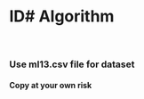 <h1>ID# Algorithm</h1>
<br>
<h3>Use <b>ml13.csv</b> file for dataset</h3>
<h4>Copy at your own risk</h4>
